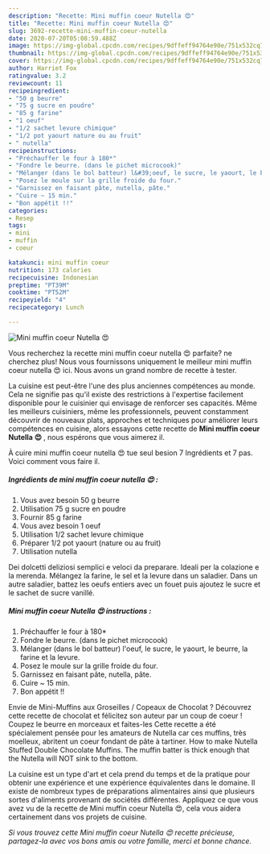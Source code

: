 ```yaml
---
description: "Recette: Mini muffin coeur Nutella 😍"
title: "Recette: Mini muffin coeur Nutella 😍"
slug: 3692-recette-mini-muffin-coeur-nutella
date: 2020-07-20T05:08:59.488Z
image: https://img-global.cpcdn.com/recipes/9dffeff94764e90e/751x532cq70/mini-muffin-coeur-nutella-😍-photo-principale-de-la-recette.jpg
thumbnail: https://img-global.cpcdn.com/recipes/9dffeff94764e90e/751x532cq70/mini-muffin-coeur-nutella-😍-photo-principale-de-la-recette.jpg
cover: https://img-global.cpcdn.com/recipes/9dffeff94764e90e/751x532cq70/mini-muffin-coeur-nutella-😍-photo-principale-de-la-recette.jpg
author: Harriet Fox
ratingvalue: 3.2
reviewcount: 11
recipeingredient:
- "50 g beurre"
- "75 g sucre en poudre"
- "85 g farine"
- "1 oeuf"
- "1/2 sachet levure chimique"
- "1/2 pot yaourt nature ou au fruit"
- " nutella"
recipeinstructions:
- "Préchauffer le four à 180*"
- "Fondre le beurre. (dans le pichet microcook)"
- "Mélanger (dans le bol batteur) l&#39;oeuf, le sucre, le yaourt, le beurre, la farine et la levure."
- "Posez le moule sur la grille froide du four."
- "Garnissez en faisant pâte, nutella, pâte."
- "Cuire ~ 15 min."
- "Bon appétit !!"
categories:
- Resep
tags:
- mini
- muffin
- coeur

katakunci: mini muffin coeur 
nutrition: 173 calories
recipecuisine: Indonesian
preptime: "PT39M"
cooktime: "PT52M"
recipeyield: "4"
recipecategory: Lunch

---
```



![Mini muffin coeur Nutella 😍](https://img-global.cpcdn.com/recipes/9dffeff94764e90e/751x532cq70/mini-muffin-coeur-nutella-😍-photo-principale-de-la-recette.jpg)

Vous recherchez la recette mini muffin coeur nutella 😍 parfaite? ne cherchez plus! Nous vous fournissons uniquement le meilleur mini muffin coeur nutella 😍 ici. Nous avons un grand nombre de recette à tester.

La cuisine est peut-être l'une des plus anciennes compétences au monde. Cela ne signifie pas qu'il existe des restrictions à l'expertise facilement disponible pour le cuisinier qui envisage de renforcer ses capacités. Même les meilleurs cuisiniers, même les professionnels, peuvent constamment découvrir de nouveaux plats, approches et techniques pour améliorer leurs compétences en cuisine, alors essayons cette recette de <strong> Mini muffin coeur Nutella 😍 </strong>, nous espérons que vous aimerez il.

<!--inarticleads1-->

À cuire mini muffin coeur nutella 😍 tue seul besion 7 Ingrédients et 7 pas. Voici comment vous faire il.

##### Ingrédients de mini muffin coeur nutella 😍 :

1. Vous avez besoin 50 g beurre
1. Utilisation 75 g sucre en poudre
1. Fournir 85 g farine
1. Vous avez besoin 1 oeuf
1. Utilisation 1/2 sachet levure chimique
1. Préparer 1/2 pot yaourt (nature ou au fruit)
1. Utilisation  nutella


Dei dolcetti deliziosi semplici e veloci da preparare. Ideali per la colazione e la merenda. Mélangez la farine, le sel et la levure dans un saladier. Dans un autre saladier, battez les oeufs entiers avec un fouet puis ajoutez le sucre et le sachet de sucre vanillé. 

<!--inarticleads2-->

##### Mini muffin coeur Nutella 😍 instructions :

1. Préchauffer le four à 180*
1. Fondre le beurre. (dans le pichet microcook)
1. Mélanger (dans le bol batteur) l&#39;oeuf, le sucre, le yaourt, le beurre, la farine et la levure.
1. Posez le moule sur la grille froide du four.
1. Garnissez en faisant pâte, nutella, pâte.
1. Cuire ~ 15 min.
1. Bon appétit !!


Envie de Mini-Muffins aux Groseilles / Copeaux de Chocolat ? Découvrez cette recette de chocolat et félicitez son auteur par un coup de coeur ! Coupez le beurre en morceaux et faites-les Cette recette a été spécialement pensée pour les amateurs de Nutella car ces muffins, très moelleux, abritent un coeur fondant de pâte à tartiner. How to make Nutella Stuffed Double Chocolate Muffins. The muffin batter is thick enough that the Nutella will NOT sink to the bottom. 

<!--inarticleads1-->

<p>
La cuisine est un type d'art et cela prend du temps et de la pratique pour obtenir une expérience et une expérience équivalentes dans le domaine. Il existe de nombreux types de préparations alimentaires ainsi que plusieurs sortes d'aliments provenant de sociétés différentes. Appliquez ce que vous avez vu de la recette de Mini muffin coeur Nutella 😍, cela vous aidera certainement dans vos projets de cuisine.
</p>

<p>
<i>Si vous trouvez cette Mini muffin coeur Nutella 😍 recette précieuse, partagez-la avec vos bons amis ou votre famille, merci et bonne chance.</i>
</p>
